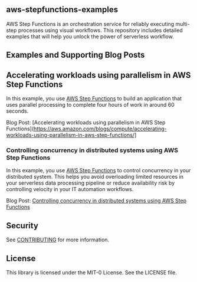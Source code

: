 ## aws-stepfunctions-examples

AWS Step Functions is an orchestration service for reliably executing multi-step processes using visual workflows. This repository includes detailed examples that will help you unlock the power of serverless workflow.

## Examples and Supporting Blog Posts

## Accelerating workloads using parallelism in AWS Step Functions

In this example, you use [AWS Step Functions](https://aws.amazon.com/step-functions/) to build an application that uses parallel processing to complete four hours of work in around 60 seconds.

Blog Post: [Accelerating workloads using parallelism in AWS Step Functions](https://aws.amazon.com/blogs/compute/accelerating-workloads-using-parallelism-in-aws-step-functions/]

### Controlling concurrency in distributed systems using AWS Step Functions

In this example, you use [AWS Step Functions](https://aws.amazon.com/step-functions/) to control concurrency in your distributed system. This helps you avoid overloading limited resources in your serverless data processing pipeline or reduce availability risk by controlling velocity in your IT automation workflows.

Blog Post: [Controlling concurrency in distributed systems using AWS Step Functions](https://aws.amazon.com/blogs/compute/controlling-concurrency-in-distributed-systems-using-aws-step-functions/)



## Security

See [CONTRIBUTING](CONTRIBUTING.md#security-issue-notifications) for more information.

## License

This library is licensed under the MIT-0 License. See the LICENSE file.

